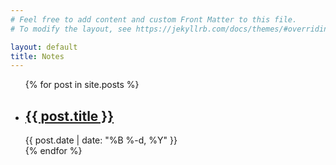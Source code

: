 ```yaml
---
# Feel free to add content and custom Front Matter to this file.
# To modify the layout, see https://jekyllrb.com/docs/themes/#overriding-theme-defaults

layout: default
title: Notes
---
```


<ul>
  {% for post in site.posts %}
    <li>
      <h2><a href="{{ post.url }}">{{ post.title }}</a></h2>
      <time datetime="{{ post.date | date_to_xmlschema }}">{{ post.date | date: "%B %-d, %Y" }}</time>
    </li>
  {% endfor %}
</ul>